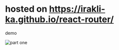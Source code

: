 # hosted on https://irakli-ka.github.io/react-router/

demo

![part one]([https://i.imgur.com/Y73AdFN.gif](https://i.imgur.com/zo0mUlx.gif))
